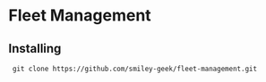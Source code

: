 # Fleet Management

## Installing 

``` git clone https://github.com/smiley-geek/fleet-management.git``` 
